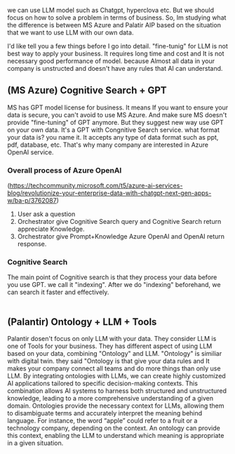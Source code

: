 we can use LLM model such as Chatgpt, hyperclova etc.
But we should focus on how to solve a problem in terms of business.
So, Im studying what the difference is between MS Azure and Palatir AIP based on the situation that we want to use LLM with our own data.

I'd like tell you a few things before I go into detail. "fine-tunig" for LLM  is not best way to apply your business.
It requires long time and cost and It is not necessary good performance of model. because Almost all data in your company is unstructed and doesn't have any rules that AI can understand.

## (MS Azure) Cognitive Search + GPT
MS has GPT model license for business. It means If you want to ensure your data is secure, you can't avoid to use MS Azure.
And make sure MS doesn't provide "fine-tuning" of GPT anymore. But they suggest new way use GPT on your own data.
It's a GPT with Congnitive Search service.
what format your data is? you name it. It accepts any type of data format such as ppt, pdf, database, etc.
That's why many company are interested in Azure OpenAI service.

### Overall process of Azure OpenAI
(https://techcommunity.microsoft.com/t5/azure-ai-services-blog/revolutionize-your-enterprise-data-with-chatgpt-next-gen-apps-w/ba-p/3762087)
1. User ask a question
2. Orchestrator give Cognitive Search query and Cognitive Search return appreciate Knowledge.
3. Orchestrator give Prompt+Knowledge Azure OpenAI and OpenAI return response.

### Cognitive Search
The main point of Cognitive search is that they process your data before you use GPT. we call it "indexing".
After we do "indexing" beforehand, we can search it faster and effectively.
</br></br>
## (Palantir) Ontology + LLM + Tools
Palantir dosen't focus on only LLM with your data. They consider LLM is one of Tools for your business.
They has different aspect of using LLM based on your data, combining "Ontology" and LLM.
"Ontology" is similiar with digital twin. they said "Ontology is that give your data rules and It makes your company connect all teams and do more things than only use LLM.
By integrating ontologies with LLMs, we can create highly customized AI applications tailored to specific decision-making contexts. 
This combination allows AI systems to harness both structured and unstructured knowledge, leading to a more comprehensive understanding of a given domain.
Ontologies provide the necessary context for LLMs, allowing them to disambiguate terms and accurately interpret the meaning behind language. 
For instance, the word “apple” could refer to a fruit or a technology company, depending on the context. 
An ontology can provide this context, enabling the LLM to understand which meaning is appropriate in a given situation.


